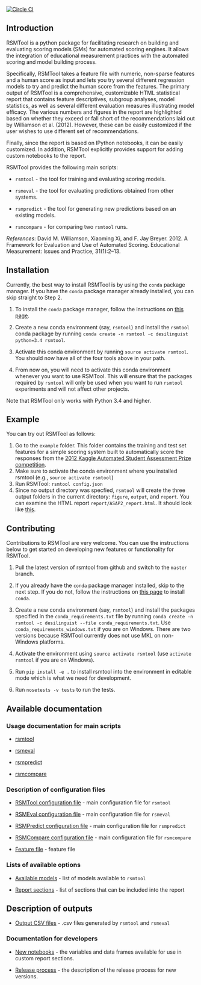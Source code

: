 [![Circle CI](https://circleci.com/gh/EducationalTestingService/rsmtool/tree/master.svg?style=shield)](https://circleci.com/gh/EducationalTestingService/rsmtool/tree/master)

## Introduction

RSMTool is a python package for facilitating research on building and evaluating scoring models (SMs) for automated scoring engines. It allows the integration of educational measurement practices with the automated scoring and model building process. 

Specifically, RSMTool takes a feature file with numeric, non-sparse features and a human score as input and lets you try several different regression models to try and predict the human score from the features. The primary output of RSMTool is a comprehensive, customizable HTML statistical report that contains feature descriptives, subgroup analyses, model statistics, as well as several different evaluation measures illustrating model efficacy. The various numbers and figures in the report are highlighted based on whether they exceed or fall short of the recommendations laid out by Williamson et al. (2012). However, these can be easily customized if the user wishes to use different set of recommendations.

Finally, since the report is based on IPython notebooks, it can be easily customized. In addition, RSMTool explicitly provides support for adding custom notebooks to the report. 


RSMTool provides the following main scripts:

* `rsmtool` - the tool for training and evaluating scoring models. 

* `rsmeval` - the tool for evaluating predictions obtained from other systems. 

* `rsmpredict` - the tool for generating new predictions based on an existing models. 

* `rsmcompare` -  for comparing two `rsmtool` runs.


*References*:
David M. Williamson, Xiaoming Xi, and F. Jay Breyer. 2012. A Framework for Evaluation and Use of Automated Scoring. Educational Measurement: Issues and Practice, 31(1):2–13.

## Installation

Currently, the best way to install RSMTool is by using the `conda` package manager. If you have the `conda` package manager already installed, you can skip straight to Step 2. 

1. To install the `conda` package manager, follow the instructions on [this page](http://conda.pydata.org/docs/install/quick.html).  

2. Create a new conda environment (say, `rsmtool`) and install the `rsmtool` conda package by running `conda create -n rsmtool -c desilinguist python=3.4 rsmtool`.

3. Activate this conda environment by running `source activate rsmtool`. You should now have all of the four tools above in your path.

4. From now on, you will need to activate this conda environment whenever you want to use RSMTool. This will ensure that the packages required by `rsmtool` will only be used when you want to run `rsmtool` experiments and will not affect other projects. 

Note that RSMTool only works with Python 3.4 and higher. 

## Example

You can try out RSMTool as follows:

1. Go to the `example` folder. This folder contains the training and test set features for a simple scoring system built to automatically score the responses from the [2012 Kaggle Automated Student Assessment Prize competition](https://www.kaggle.com/c/asap-aes). 
2. Make sure to activate the conda environment where you installed rsmtool (e.g., `source activate rsmtool`)
3. Run RSMTool: `rsmtool config.json`
4. Since no output directory was specfied, `rsmtool` will create the three output folders in the current directory: `figure`, `output`, and `report`. You can examine the HTML report `report/ASAP2_report.html`. It should look like [this](https://s3.amazonaws.com/sample-rsmtool-report/ASAP2_report.html).

## Contributing

Contributions to RSMTool are very welcome. You can use the instructions below to get started on developing new features or functionality for RSMTool.

1. Pull the latest version of rsmtool from github and switch to the `master` branch. 

2. If you already have the `conda` package manager installed, skip to the next step. If you do not, follow the instructions on [this page](http://conda.pydata.org/docs/install/quick.html) to install `conda`. 

3. Create a new conda environment (say, `rsmtool`) and install the packages specified in the `conda_requirements.txt` file by running `conda create -n rsmtool -c desilinguist --file conda_requirements.txt`. Use `conda_requirements_windows.txt` if you are on Windows. There are two versions because RSMTool currently does not use MKL on non-Windows platforms.

4. Activate the environment using `source activate rsmtool` (use `activate rsmtool` if you are on Windows).

5. Run `pip install -e .` to install rsmtool into the environment in editable mode which is what we need for development.  

6. Run `nosetests -v tests` to run the tests. 

## Available documentation

### Usage documentation for main scripts

* [rsmtool](doc/rsmtool.md) 

* [rsmeval](doc/rsmeval.md)  

* [rsmpredict](doc/rsmpredict.md) 

* [rsmcompare](doc/rsmcompare.md) 

### Description of configuration files

* [RSMTool configuration file](doc/config_file.md) - main configuration file for `rsmtool`

* [RSMEval configuration file](doc/config_file_eval.md) - main configuration file for `rsmeval`

* [RSMPredict configuration file](doc/config_file_eval.md) - main configuration file for `rsmpredict`

* [RSMCompare configuration file](doc/config_file_eval.md) - main configuration file for `rsmcompare`

* [Feature file](doc/feature_file.md) - feature file

### Lists of available options

* [Available models](doc/available_models.md) - list of models available to `rsmtool`

* [Report sections](doc/report_sections.md) - list of sections that can be included into the report

## Description of outputs

* [Output CSV files](doc/output_csv.md) - .csv files generated by `rsmtool` and `rsmeval`

### Documentation for developers

* [New notebooks](doc/new_notebooks.md) - the variables and data frames available for use in custom report sections.

* [Release process](doc/release_process.md) - the description of the release process for new versions.

